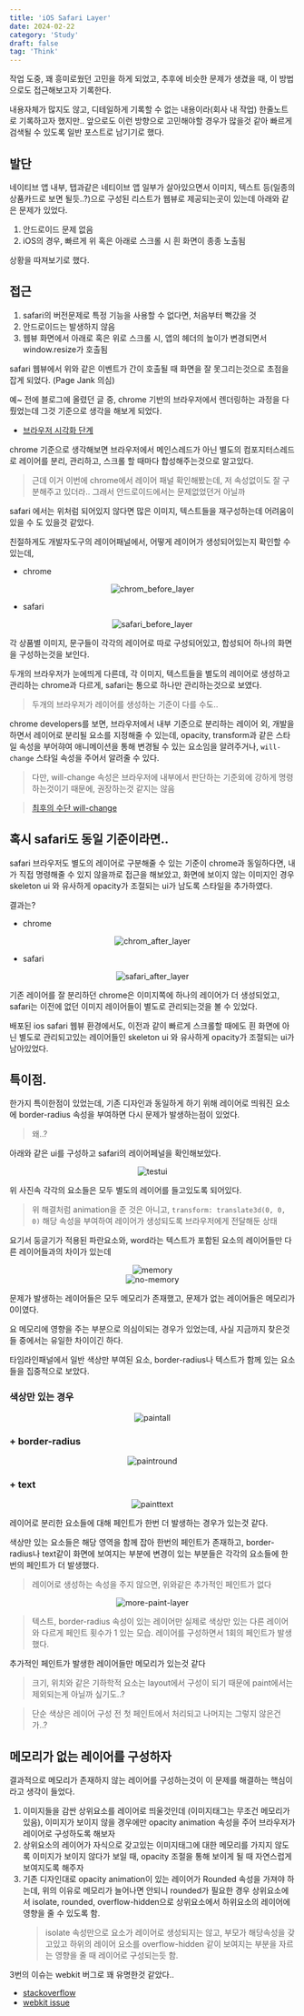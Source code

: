 ```yaml
---
title: 'iOS Safari Layer'
date: 2024-02-22
category: 'Study'
draft: false
tag: 'Think'
---
```


작업 도중, 꽤 흥미로웠던 고민을 하게 되었고, 추후에 비슷한 문제가 생겼을 때, 이 방법으로도 접근해보고자 기록한다.

내용자체가 많지도 않고, 디테일하게 기록할 수 없는 내용이라(회사 내 작업) 한줄노트로 기록하고자 했지만.. 앞으로도 이런 방향으로 고민해야할 경우가 많을것 같아 빠르게 검색될 수 있도록 일반 포스트로 남기기로 했다.

## 발단

네이티브 앱 내부, 탭과같은 네티이브 앱 일부가 살아있으면서 이미지, 텍스트 등(일종의 상품카드로 보면 될듯..?)으로 구성된 리스트가 웹뷰로 제공되는곳이 있는데 아래와 같은 문제가 있었다.

1. 안드로이드 문제 없음
2. iOS의 경우, 빠르게 위 혹은 아래로 스크롤 시 흰 화면이 종종 노출됨

상황을 따져보기로 했다.

## 접근

1. safari의 버전문제로 특정 기능을 사용할 수 없다면, 처음부터 뻑갔을 것
2. 안드로이드는 발생하지 않음
3. 웹뷰 화면에서 아래로 혹은 위로 스크롤 시, 앱의 헤더의 높이가 변경되면서 window.resize가 호출됨

safari 웹뷰에서 위와 같은 이벤트가 간이 호출될 때 화면을 잘 못그리는것으로 초점을 잡게 되었다. (Page Jank 의심)

예~ 전에 블로그에 올렸던 글 중, chrome 기반의 브라우저에서 렌더링하는 과정을 다뤘었는데 그것 기준으로 생각을 해보게 되었다.

- [브라우저 시각화 단계](https://sangmin802.github.io/Study/Think/browser-operation/)

chrome 기준으로 생각해보면 브라우저에서 메인스레드가 아닌 별도의 컴포지터스레드로 레이어를 분리, 관리하고, 스크롤 할 때마다 합성해주는것으로 알고있다.

> 근데 이거 이번에 chrome에서 레이어 패널 확인해봤는데, 저 속성없이도 잘 구분해주고 있더라.. 그래서 안드로이드에서는 문제없었던거 아닐까

safari 에서는 위처럼 되어있지 않다면 많은 이미지, 텍스트들을 재구성하는데 어려움이 있을 수 도 있을것 같았다.

친절하게도 개발자도구의 레이어패널에서, 어떻게 레이어가 생성되어있는지 확인할 수 있는데,

- chrome
<div style="margin : 0 auto; text-align : center">
  <img src="/img/2024/02/22/chrome_before_layer.png?raw=true" alt="chrom_before_layer">
</div>

- safari
<div style="margin : 0 auto; text-align : center">
  <img src="/img/2024/02/22/safari_before_layer.png?raw=true" alt="safari_before_layer">
</div>

각 상품별 이미지, 문구들이 각각의 레이어로 따로 구성되어있고, 합성되어 하나의 화면을 구성하는것을 보인다.

두개의 브라우저가 눈에띄게 다른데, 각 이미지, 텍스트들을 별도의 레이어로 생성하고 관리하는 chrome과 다르게, safari는 통으로 하나만 관리하는것으로 보였다.

> 두개의 브라우저가 레이어를 생성하는 기준이 다를 수도..

chrome developers를 보면, 브라우저에서 내부 기준으로 분리하는 레이어 외, 개발을 하면서 레이어로 분리될 요소를 지정해줄 수 있는데, opacity, transform과 같은 스타일 속성을 부어햐여 애니메이션을 통해 변경될 수 있는 요소임을 알려주거나, `will-change` 스타일 속성을 주어서 알려줄 수 있다.

> 다만, will-change 속성은 브라우저에 내부에서 판단하는 기준외에 강하게 명령하는것이기 때문에, 권장하는것 같지는 않음

> [최후의 수단 will-change](https://developer.mozilla.org/en-US/docs/Web/CSS/will-change)

## 혹시 safari도 동일 기준이라면..

safari 브라우저도 별도의 레이어로 구분해줄 수 있는 기준이 chrome과 동일하다면, 내가 직접 명령해줄 수 있지 않을까로 접근을 해보았고, 화면에 보이지 않는 이미지인 경우 skeleton ui 와 유사하게 opacity가 조절되는 ui가 남도록 스타일을 추가하였다.

결과는?

- chrome
<div style="margin : 0 auto; text-align : center">
  <img src="/img/2024/02/22/chrome_after_layer.png?raw=true" alt="chrom_after_layer">
</div>

- safari
<div style="margin : 0 auto; text-align : center">
  <img src="/img/2024/02/22/safari_after_layer.png?raw=true" alt="safari_after_layer">
</div>

기존 레이어를 잘 분리하던 chrome은 이미지쪽에 하나의 레이어가 더 생성되었고, safari는 이전에 없던 이미지 레이어들이 별도로 관리되는것을 볼 수 있었다.

배포된 ios safari 웹뷰 환경에서도, 이전과 같이 빠르게 스크롤할 때에도 흰 화면에 아닌 별도로 관리되고있는 레이어들인 skeleton ui 와 유사하게 opacity가 조절되는 ui가 남아있었다.

## 특이점.

한가지 특이한점이 있었는데, 기존 디자인과 동일하게 하기 위해 레이어로 띄워진 요소에 border-radius 속성을 부여하면 다시 문제가 발생하는점이 있었다.

> 왜..?

아래와 같은 ui를 구성하고 safari의 레이어페널을 확인해보았다.

<div style="margin : 0 auto; text-align : center">
  <img src="/img/2024/02/22/testui.png?raw=true" alt="testui">
</div>

위 사진속 각각의 요소들은 모두 별도의 레이어를 들고있도록 되어있다.

> 위 해결처럼 animation을 준 것은 아니고, `transform: translate3d(0, 0, 0)` 해당 속성을 부여하여 레이어가 생성되도록 브라우저에게 전달해둔 상태

요기서 둥글기가 적용된 파란요소와, word라는 텍스트가 포함된 요소의 레이어들만 다른 레이어들과의 차이가 있는데

<div style="margin : 0 auto; text-align : center">
  <img src="/img/2024/02/22/memory.png?raw=true" alt="memory">
</div>

<div style="margin : 0 auto; text-align : center">
  <img src="/img/2024/02/22/no-memory.png?raw=true" alt="no-memory">
</div>

문제가 발생하는 레이어들은 모두 메모리가 존재했고, 문제가 없는 레이어들은 메모리가 0이였다.

요 메모리에 영향을 주는 부분으로 의심이되는 경우가 있었는데, 사실 지금까지 찾은것들 중에서는 유일한 차이이긴 하다.

타임라인패널에서 일반 색상만 부여된 요소, border-radius나 텍스트가 함께 있는 요소들을 집중적으로 보았다.

### 색상만 있는 경우

<div style="margin : 0 auto; text-align : center">
  <img src="/img/2024/02/22/paintall.png?raw=true" alt="paintall">
</div>

### + border-radius

<div style="margin : 0 auto; text-align : center">
  <img src="/img/2024/02/22/paintround.png?raw=true" alt="paintround">
</div>

### + text

<div style="margin : 0 auto; text-align : center">
  <img src="/img/2024/02/22/painttext.png?raw=true" alt="painttext">
</div>

레이어로 분리한 요소들에 대해 페인트가 한번 더 발생하는 경우가 있는것 같다.

색상만 있는 요소들은 해당 영역을 함께 잡아 한번의 페인트가 존재하고, border-radius나 text같이 화면에 보여지는 부분에 변경이 있는 부분들은 각각의 요소들에 한번의 페인트가 더 발생했다.

> 레이어로 생성하는 속성을 주지 않으면, 위와같은 추가적인 페인트가 없다

<div style="margin : 0 auto; text-align : center">
  <img src="/img/2024/02/22/more-paint-layer.png?raw=true" alt="more-paint-layer">
</div>

> 텍스트, border-radius 속성이 있는 레이어만 실제로 색상만 있는 다른 레이어와 다르게 페인트 횟수가 1 있는 모습. 레이어를 구성하면서 1회의 페인트가 발생했다.

추가적인 페인트가 발생한 레이어들만 메모리가 있는것 같다

> 크기, 위치와 같은 기하학적 요소는 layout에서 구성이 되기 때문에 paint에서는 제외되는게 아닐까 싶기도..?

> 단순 색상은 레이어 구성 전 첫 페인트에서 처리되고 나머지는 그렇지 않은건가..?

## 메모리가 없는 레이어를 구성하자

결과적으로 메모리가 존재하지 않는 레이어를 구성하는것이 이 문제를 해결하는 핵심이라고 생각이 들었다.

1. 이미지들을 감싼 상위요소를 레이어로 띄울것인데 (이미지태그는 무조건 메모리가 있음), 이미지가 보이지 않을 경우에만 opacity animation 속성을 주어 브라우저가 레이어로 구성하도록 해보자
2. 상위요소의 레이어가 자식으로 갖고있는 이미지태그에 대한 메모리를 가지지 않도록 이미지가 보이지 않다가 보일 때, opacity 조절을 통해 보이게 될 때 자연스럽게 보여지도록 해주자
3. 기존 디자인대로 opacity animation이 있는 레이어가 Rounded 속성을 가져야 하는데, 위의 이유로 메모리가 늘어나면 안되니 rounded가 필요한 경우 상위요소에서 isolate, rounded, overflow-hidden으로 상위요소에서 하위요소의 레이어에 영향을 줄 수 있도록 함.
   > isolate 속성만으로 요소가 레이어로 생성되지는 않고, 부모가 해당속성을 갖고있고 하위의 레이어 요소를 overflow-hidden 같이 보여지는 부분을 자르는 영향을 줄 때 레이어로 구성되는듯 함.

3번의 이슈는 webkit 버그로 꽤 유명한것 같았다..

- [stackoverflow](https://stackoverflow.com/questions/49066011/overflow-hidden-with-border-radius-not-working-on-safari)
- [webkit issue](https://bugs.webkit.org/show_bug.cgi?id=68196)
